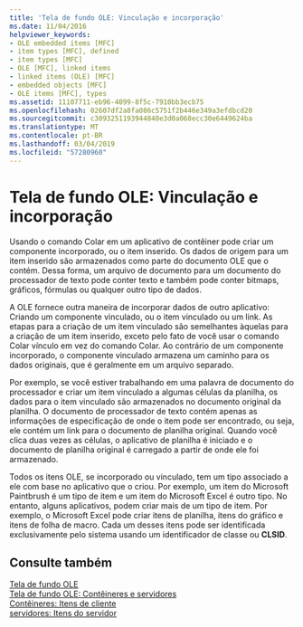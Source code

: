 ```yaml
---
title: 'Tela de fundo OLE: Vinculação e incorporação'
ms.date: 11/04/2016
helpviewer_keywords:
- OLE embedded items [MFC]
- item types [MFC], defined
- item types [MFC]
- OLE [MFC], linked items
- linked items (OLE) [MFC]
- embedded objects [MFC]
- OLE items [MFC], types
ms.assetid: 11107711-eb96-4099-8f5c-7910bb3ecb75
ms.openlocfilehash: 02607df2a8fa086c5751f2b446e349a3efdbcd20
ms.sourcegitcommit: c3093251193944840e3d0a068ecc30e6449624ba
ms.translationtype: MT
ms.contentlocale: pt-BR
ms.lasthandoff: 03/04/2019
ms.locfileid: "57280960"
---
```

# <a name="ole-background-linking-and-embedding"></a>Tela de fundo OLE: Vinculação e incorporação

Usando o comando Colar em um aplicativo de contêiner pode criar um componente incorporado, ou o item inserido. Os dados de origem para um item inserido são armazenados como parte do documento OLE que o contém. Dessa forma, um arquivo de documento para um documento do processador de texto pode conter texto e também pode conter bitmaps, gráficos, fórmulas ou qualquer outro tipo de dados.

A OLE fornece outra maneira de incorporar dados de outro aplicativo: Criando um componente vinculado, ou o item vinculado ou um link. As etapas para a criação de um item vinculado são semelhantes àquelas para a criação de um item inserido, exceto pelo fato de você usar o comando Colar vínculo em vez do comando Colar. Ao contrário de um componente incorporado, o componente vinculado armazena um caminho para os dados originais, que é geralmente em um arquivo separado.

Por exemplo, se você estiver trabalhando em uma palavra de documento do processador e criar um item vinculado a algumas células da planilha, os dados para o item vinculado são armazenados no documento original da planilha. O documento de processador de texto contém apenas as informações de especificação de onde o item pode ser encontrado, ou seja, ele contém um link para o documento de planilha original. Quando você clica duas vezes as células, o aplicativo de planilha é iniciado e o documento de planilha original é carregado a partir de onde ele foi armazenado.

Todos os itens OLE, se incorporado ou vinculado, tem um tipo associado a ele com base no aplicativo que o criou. Por exemplo, um item do Microsoft Paintbrush é um tipo de item e um item do Microsoft Excel é outro tipo. No entanto, alguns aplicativos, podem criar mais de um tipo de item. Por exemplo, o Microsoft Excel pode criar itens de planilha, itens do gráfico e itens de folha de macro. Cada um desses itens pode ser identificada exclusivamente pelo sistema usando um identificador de classe ou **CLSID**.

## <a name="see-also"></a>Consulte também

[Tela de fundo OLE](../mfc/ole-background.md)<br/>
[Tela de fundo OLE: Contêineres e servidores](../mfc/ole-background-containers-and-servers.md)<br/>
[Contêineres: Itens de cliente](../mfc/containers-client-items.md)<br/>
[servidores: Itens do servidor](../mfc/servers-server-items.md)
